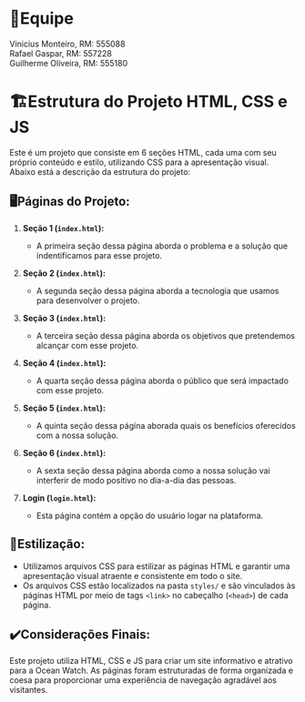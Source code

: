# 🥇Equipe 
Vinicius Monteiro, RM: 555088 <br>
Rafael Gaspar, RM: 557228 <br>
Guilherme Oliveira, RM: 555180 <br>

# 🏗️Estrutura do Projeto HTML, CSS e JS

Este é um projeto que consiste em 6 seções HTML, cada uma com seu próprio conteúdo e estilo, utilizando CSS para a apresentação visual. Abaixo está a descrição da estrutura do projeto:

## 🖥️Páginas do Projeto:

1. **Seção 1 (`index.html`):**
   - A primeira seção dessa página aborda o problema e a solução que indentificamos para esse projeto.
   
2. **Seção 2 (`index.html`):**
   - A segunda seção dessa página aborda a tecnologia que usamos para desenvolver o projeto.
   
3. **Seção 3 (`index.html`):**
   - A terceira seção dessa página aborda os objetivos que pretendemos alcançar com esse projeto.

4. **Seção 4 (`index.html`):**
   - A quarta seção dessa página aborda o público que será impactado com esse projeto.

5. **Seção 5 (`index.html`):**
   - A quinta seção dessa página aborada quais os benefícios oferecidos com a nossa solução.

6. **Seção 6 (`index.html`):**
   - A sexta seção dessa página aborda como a nossa solução vai interferir de modo positivo no dia-a-dia das pessoas.
  
7. **Login (`login.html`):**
   - Esta página contém a opção do usuário logar na plataforma.


## 🎲Estilização:

- Utilizamos arquivos CSS para estilizar as páginas HTML e garantir uma apresentação visual atraente e consistente em todo o site.
- Os arquivos CSS estão localizados na pasta `styles/` e são vinculados às páginas HTML por meio de tags `<link>` no cabeçalho (`<head>`) de cada página.

## ✔️Considerações Finais:

Este projeto utiliza HTML, CSS e JS para criar um site informativo e atrativo para a Ocean Watch. As páginas foram estruturadas de forma organizada e coesa para proporcionar uma experiência de navegação agradável aos visitantes.


